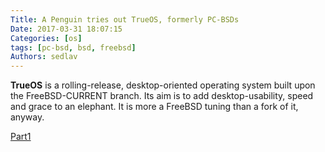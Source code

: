 ```yaml
---
Title: A Penguin tries out TrueOS, formerly PC-BSDs
Date: 2017-03-31 18:07:15
Categories: [os]
tags: [pc-bsd, bsd, freebsd]
Authors: sedlav
---
```


**TrueOS** is a rolling-release, desktop-oriented operating system built upon the FreeBSD-CURRENT branch. Its aim is to add desktop-usability, speed and grace to an elephant. It is more a FreeBSD tuning than a fork of it, anyway.

[Part1](http://www.osemotions.com/a-penguin-tries-out-trueos-formerly-pc-bsd/)
